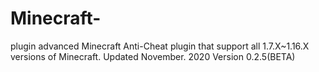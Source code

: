 # Minecraft-
plugin
advanced Minecraft Anti-Cheat plugin
that support all 1.7.X~1.16.X versions of Minecraft.
Updated November. 2020 
Version 0.2.5(BETA)

